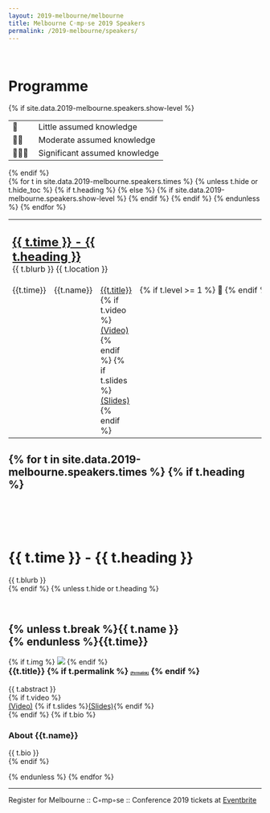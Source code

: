 ```yaml
---
layout: 2019-melbourne/melbourne
title: Melbourne C◦mp◦se 2019 Speakers
permalink: /2019-melbourne/speakers/
---
```


<style type="text/css">
  .container img {
    max-height: 300px;
  }
  .no-top-space {
    margin-top: 0;
  }
  .agenda td {
    vertical-align: top;
  }
  .agenda td h2 {
    margin: 0 0;
  }
  .agenda .heading td {
    padding-top: 30px;
    padding-bottom: 20px;
  }
  .key td {
    vertical-align: top;
    padding-width: 5px;
  }
  tr .break {
    background-color: #eee;
    text-align: center;
  }
</style>

<div class="sep talk melbourne" data-stellar-background-ratio="0.5" style="background-position: 50% -91.5px;"></div>

<br />

<div class="container">
  <div class="row">
    <div class="col-lg-10 col-lg-offset-1">
        <h1 class="text-center">Programme</h1>
        {% if site.data.2019-melbourne.speakers.show-level %}
        <div class="keybox">
          <table class="key agenda">
            <tr><td>&#x1f535;&nbsp;</td> <td>Little assumed knowledge </td></tr>
            <tr><td>&#x1f535;&#x1f535;&nbsp;</td> <td>Moderate assumed knowledge</td> </tr>
            <tr><td>&#x1f535;&#x1f535;&#x1f535;&nbsp;</td> <td>Significant assumed knowledge </td></tr>
          </table>
        </div>
        {% endif %}
        <br/>
        <table class="agenda">
          {% for t in site.data.2019-melbourne.speakers.times %}
            {% unless t.hide or t.hide_toc %}
            {% if t.heading %}
              <tr class="heading">
                <td colspan="3">
                  <h2><a href="#{{t.id}}">{{ t.time }} - {{ t.heading }}</a></h2>
                  {{ t.blurb }}
                  <i class="fa fa-map-marker fa fa-fw"></i>{{ t.location }}
                </td>
              </tr>
            {% else %}
              <tr class="time">
                <td>{{t.time}}</td>
                <td>{{t.name}}</td>
                <td>
                  <a href="#{{t.id}}">{{t.title}}</a>
                  {% if t.video %}<a href="{{ t.video }}">(Video)</a>{% endif %}
                  {% if t.slides %}<a href="{{ t.slides }}">(Slides)</a>{% endif %}
                </td>
                {% if site.data.2019-melbourne.speakers.show-level %}
                 <td>
                   <nobr>
                   {% if t.level >= 1 %} &#x1f535; {% endif %}
                   {% if t.level >= 2 %} &#x1f535; {% endif %}
                   {% if t.level >= 3 %} &#x1f535; {% endif %}
                   </nobr>
                 </td>
                {% endif %}
              </tr>
            {% endif %}
            {% endunless %}
          {% endfor %}
        </table>
      </div>
  </div>

<!--   <div class="row"> -->
<!--     <div class="col-lg-10 col-lg-offset-1"> -->
<!--         <table class="table table-bordered"> -->
<!--          <thead> -->
<!--           <tr> -->
<!--            <th>&nbsp;</th> -->
<!--            <th>Room 1 - Hacking/sharing</th> -->
<!--            <th>Room 2 - Workshop</th> -->
<!--            <th>Room 3 - Workshops</th> -->
<!--           </tr> -->
<!--          </thead> -->
<!--          <tr> -->
<!--            <td scope="row">9am</td> -->
<!--            <td colspan="3" class="break">Registration, catered morning tea, & signup for workshops & activities</td> -->
<!--          </tr> -->
<!--          <tr> -->
<!--           <td>10am</td> -->
<!--           <td>Mentoring matchups</td> -->
<!--           <td rowspan="2"><a href="#david_laing">Front-end development with Reflex</a></td> -->
<!--           <td rowspan="2"><a href="#lyndon_maydwell">CRASHKELL</a></td> -->
<!--          </tr> -->
<!--          <tr> -->
<!--           <td>10:30am</td> -->
<!--           <td>Flappy Bird in Haskell group learning</td> -->
<!--          </tr> -->
<!--          <tr> -->
<!--           <td>12pm</td> -->
<!--           <td class="break" colspan="3">Lunch - Not catered</td> -->
<!--          </tr> -->
<!--          <tr> -->
<!--           <td>1pm</td> -->
<!--           <td>Lightning talks</td> -->
<!--           <td rowspan="2">Front-end development with Reflex<br/>(continued)</td> -->
<!--           <td rowspan="2"><a href="#rob_howard">Building a Small Compiler in JavaScript</a></td> -->
<!--          </tr> -->
<!--          <tr> -->
<!--           <td>1:30pm</td> -->
<!--           <td>My first paper: recursion schemes group learning. </td> -->
<!--          </tr> -->
<!--          <tr> -->
<!--           <td>2:30pm</td> -->
<!--           <td colspan="3" class="break">Afternoon tea - Catered</td> -->
<!--          </tr> -->
<!--          <tr> -->
<!--           <td>3pm</td> -->
<!--           <td>Unrecruiting</td> -->
<!--           <td rowspan="2">Front-end development with Reflex<br/>(continued)	</td> -->
<!--           <td rowspan="2"><a href="#luke_stephenson">Monix Adventures</a></td> -->
<!--          </tr> -->
<!--          <tr> -->
<!--           <td>4pm</td> -->
<!--          </tr> -->
<!--          <tr> -->
<!--           <td>5pm</td> -->
<!--           <td colspan="3" class="break">The End</td> -->
<!--          </tr> -->

<!--         </table> -->
<!--     </div> -->
<!--   </div> -->
<!-- </div> -->



{% for t in site.data.2019-melbourne.speakers.times %}
{% if t.heading %}
----
<div class="container cfpsection" id="{{t.id}}" class="no-top-heading" style="padding-top: 60px;">
  <div class="row">
    <div class="col-lg-10 col-lg-offset-1">
      <h1 class="text-center">{{ t.time }} - {{ t.heading }}</h1>
      <div class="text-center">{{ t.blurb }}</div>
    </div>
  </div>
</div>      
{% endif %}
{% unless t.hide or t.heading %}

  <div class="container cfpsection" id="{{t.id}}">
    <div class="row" style="margin-top: 60px;">
      <div class="col-lg-4 col-md-4 col-sm-4 name">
        <h2>{% unless t.break %}{{ t.name }}<br/>{% endunless %}{{t.time}}</h2>
        {% if t.img %} <img src="{{t.img}}" /> {% endif %}
      </div>
      <div class="col-lg-8 col-md-8 col-sm-8 name-desc">
        <div class="col-lg-10 col-md-10 col-sm-10">
          <h3 class="no-top-space">
            {{t.title}}
            {% if t.permalink %}
              <a style="font-size:40%;" href="{{t.permalink}}#h1">(Permalink)</a>
            {% endif %}
          </h3>
          <div class="abstract">
            {{ t.abstract }}
          </div>
          {% if t.video %}
            <div class="links">
              <a href="{{ t.video }}">(Video)</a>
              {% if t.slides %}<a href="{{ t.slides }}">(Slides)</a>{% endif %}
            </div>
          {% endif %}
          {% if t.bio %}
            <div class="bio">
              <h3> About {{t.name}} </h3>
              {{ t.bio }}
            </div>
          {% endif %}
        </div>
      </div>
    </div>
  </div>

{% endunless %}
{% endfor %}

---

<div class="container">
Register for Melbourne :: C◦mp◦se :: Conference 2019 tickets at <a href="https://www.eventbrite.com.au/e/2019-mini-melbourne-compose-conference-tickets-61752774210">Eventbrite</a>
</div>
